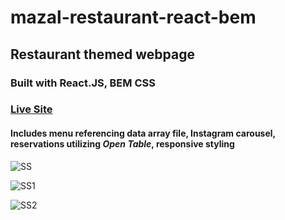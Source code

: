 # mazal-restaurant-react-bem
## Restaurant themed webpage 
### Built with React.JS, BEM CSS

### [Live Site](https://greysonnn.dev)

#### Includes menu referencing data array file, Instagram carousel, reservations utilizing *Open Table*, responsive styling 
   
   
   
![SS](https://user-images.githubusercontent.com/25331809/154829686-129b72cb-7a0e-49a6-b29d-76d8c5acfb9f.png)
   
   
   
   
![SS1](https://user-images.githubusercontent.com/25331809/154829693-2dad024c-0fb7-4147-b4c0-3832efb22153.png)
   
   
   
   
![SS2](https://user-images.githubusercontent.com/25331809/154829698-9b9b516f-3505-420c-91d0-813646b7aaea.png)
